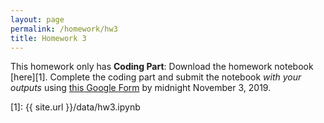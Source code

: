 ```yaml
---
layout: page
permalink: /homework/hw3
title: Homework 3
---
```


This homework only has **Coding Part**: Download the homework notebook [here][1]. Complete the coding part and submit the notebook _with your outputs_ using [this Google Form](https://forms.gle/hUXRTtu7VAuFEPXm8) by midnight November 3, 2019.

[1]: {{ site.url }}/data/hw3.ipynb
